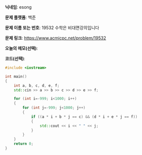 **닉네임**: esong

**문제 플랫폼**: 백준

**문제 이름 또는 번호**: 19532 수학은 비대면강의입니다

**문제 링크**: https://www.acmicpc.net/problem/19532

**오늘의 메모(선택)**:

**코드(선택)**:

```c++
#include <iostream>

int	main()
{
	int	a, b, c, d, e, f;
	std::cin >> a >> b >> c >> d >> e >> f;

	for (int i=-999; i<1000; i++)
	{
		for (int j=-999; j<1000; j++)
		{
			if ((a * i + b * j == c) && (d * i + e * j == f))
			{
				std::cout << i << " " << j;
			}
		}
	}
	return 0;
}

```